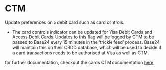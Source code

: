 # CTM

Update preferences on a debit card such as card controls.

- The card controls indicator can be updated for Visa Debit Cards and Access Debit Cards. Updates to this flag will be
  logged by CTM to be passed to Base24 every 15 minutes in the ‘trickle feed’ process. Base24 will maintain this on
  their CRDD database, which will be used to decide if a card transactions needs to be authorised at Visa as well as
  CTM.

for further documentation, checkout the cards CTM documentation [here](https://backstage.fabric.gcpnp.anz/docs/default/Component/fabric-cards/integration/ctm)
